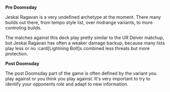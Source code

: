**Pre Doomsday**

Jeskai Ragavan is a very undefined archetype at the moment. There many builds
out there, from tempo style list, over midrange variants, to more controling
builds.

The matches against this deck play pretty similar to the UR Delver matchup, but
Jeskai Ragavan has often a weaker damage backup, because many lists play less or
no :card[Lightning Bolt]s combined less threats but more protection.

**Post Doomsday**

The post Doomsday part of the game is often defined by the variant you play
against or you think you play against. It's very important to try to identify
your opponents role and adapt to new information.
